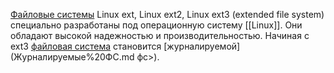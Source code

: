 [Файловые системы](Что%20такое%20ФС.md) Linux ext, Linux ext2, Linux ext3 (extended file system) специально разработаны под операционную систему [[Linux]]. Они обладают высокой надежностью и производительностью. Начиная с ext3 [файловая система](Что%20такое%20ФС.md) становится [журналируемой](Журналируемые%20ФС.md фс>).
